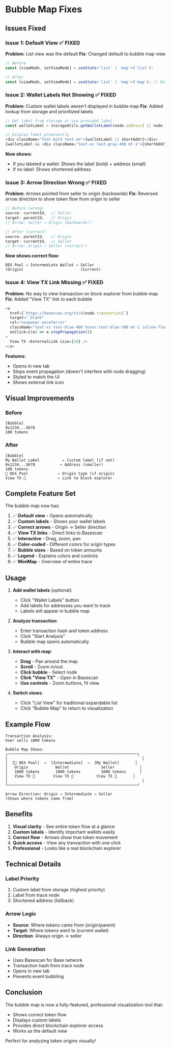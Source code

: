 # Bubble Map Fixes

## Issues Fixed

### Issue 1: Default View ✅ FIXED
**Problem**: List view was the default
**Fix**: Changed default to bubble map view

```typescript
// Before
const [viewMode, setViewMode] = useState<'list' | 'map'>('list');

// After
const [viewMode, setViewMode] = useState<'list' | 'map'>('map'); // Default to bubble map
```

### Issue 2: Wallet Labels Not Showing ✅ FIXED
**Problem**: Custom wallet labels weren't displayed in bubble map
**Fix**: Added lookup from storage and prioritized labels

```typescript
// Get label from storage or use provided label
const walletLabel = storageUtils.getWalletLabel(node.address) || node.label;

// Display label prominently
<div className="font-bold text-sm">{walletLabel || shortAddr}</div>
{walletLabel && <div className="text-xs text-gray-400 mt-1">{shortAddr}</div>}
```

**Now shows:**
- If you labeled a wallet: Shows the label (bold) + address (small)
- If no label: Shows shortened address

### Issue 3: Arrow Direction Wrong ✅ FIXED
**Problem**: Arrows pointed from seller to origin (backwards)
**Fix**: Reversed arrow direction to show token flow from origin to seller

```typescript
// Before (wrong)
source: currentId,  // Seller
target: parentId,   // Origin
// Arrow: Seller → Origin (backwards!)

// After (correct)
source: parentId,   // Origin
target: currentId,  // Seller
// Arrow: Origin → Seller (correct!)
```

**Now shows correct flow:**
```
DEX Pool → Intermediate Wallet → Seller
(Origin)                         (Current)
```

### Issue 4: View TX Link Missing ✅ FIXED
**Problem**: No way to view transaction on block explorer from bubble map
**Fix**: Added "View TX" link to each bubble

```typescript
<a
  href={`https://basescan.org/tx/${node.transaction}`}
  target="_blank"
  rel="noopener noreferrer"
  className="text-xs text-blue-400 hover:text-blue-300 mt-1 inline-flex items-center gap-1"
  onClick={(e) => e.stopPropagation()}
>
  View TX <ExternalLink size={10} />
</a>
```

**Features:**
- Opens in new tab
- Stops event propagation (doesn't interfere with node dragging)
- Styled to match the UI
- Shows external link icon

## Visual Improvements

### Before
```
[Bubble]
0x1234...5678
100 tokens
```

### After
```
[Bubble]
My Wallet Label          ← Custom label (if set)
0x1234...5678           ← Address (smaller)
100 tokens
🔵 DEX Pool             ← Origin type (if origin)
View TX 🔗              ← Link to block explorer
```

## Complete Feature Set

The bubble map now has:
1. ✅ **Default view** - Opens automatically
2. ✅ **Custom labels** - Shows your wallet labels
3. ✅ **Correct arrows** - Origin → Seller direction
4. ✅ **View TX links** - Direct links to Basescan
5. ✅ **Interactive** - Drag, zoom, pan
6. ✅ **Color-coded** - Different colors for origin types
7. ✅ **Bubble sizes** - Based on token amounts
8. ✅ **Legend** - Explains colors and controls
9. ✅ **MiniMap** - Overview of entire trace

## Usage

1. **Add wallet labels** (optional):
   - Click "Wallet Labels" button
   - Add labels for addresses you want to track
   - Labels will appear in bubble map

2. **Analyze transaction**:
   - Enter transaction hash and token address
   - Click "Start Analysis"
   - Bubble map opens automatically

3. **Interact with map**:
   - **Drag** - Pan around the map
   - **Scroll** - Zoom in/out
   - **Click bubble** - Select node
   - **Click "View TX"** - Open in Basescan
   - **Use controls** - Zoom buttons, fit view

4. **Switch views**:
   - Click "List View" for traditional expandable list
   - Click "Bubble Map" to return to visualization

## Example Flow

```
Transaction Analysis:
User sells 1000 tokens

Bubble Map Shows:
┌─────────────────────────────────────────────────────────┐
│                                                           │
│  [🔵 DEX Pool]  →  [Intermediate]  →  [My Wallet]       │
│   Origin            Wallet              Seller           │
│   1000 tokens       1000 tokens         1000 tokens      │
│   View TX 🔗        View TX 🔗          View TX 🔗       │
│                                                           │
└─────────────────────────────────────────────────────────┘

Arrow Direction: Origin → Intermediate → Seller
(Shows where tokens came from)
```

## Benefits

1. **Visual clarity** - See entire token flow at a glance
2. **Custom labels** - Identify important wallets easily
3. **Correct flow** - Arrows show true token movement
4. **Quick access** - View any transaction with one click
5. **Professional** - Looks like a real blockchain explorer

## Technical Details

### Label Priority
1. Custom label from storage (highest priority)
2. Label from trace node
3. Shortened address (fallback)

### Arrow Logic
- **Source**: Where tokens came from (origin/parent)
- **Target**: Where tokens went to (current wallet)
- **Direction**: Always origin → seller

### Link Generation
- Uses Basescan for Base network
- Transaction hash from trace node
- Opens in new tab
- Prevents event bubbling

## Conclusion

The bubble map is now a fully-featured, professional visualization tool that:
- Shows correct token flow
- Displays custom labels
- Provides direct blockchain explorer access
- Works as the default view

Perfect for analyzing token origins visually!
